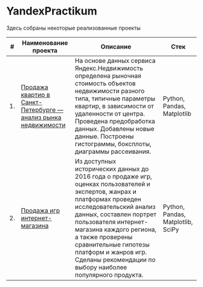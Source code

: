 # YandexPractikum

Здесь собраны некоторые реализованные проекты

| #    | Наименование проекта                | Описание                                                     | Стек                                                         |
| ---- | ------------------------------------------------------------ | ------------------------------------------------------------ | ------------------------------------------------------------ |
| 1.   | [Продажа квартир в Санкт-Петербурге — анализ рынка недвижимости](https://github.com/Andrey-Mukoseev/YandexPractikum/tree/main/Apartaments%20in%20Saint-Petersbusg) | На основе данных сервиса Яндекс.Недвижимость определена рыночная стоимость объектов недвижимости разного типа, типичные параметры квартир, в зависимости от удаленности от центра. Проведена предобработка данных. Добавлены новые данные. Построены гистограммы, боксплоты, диаграммы рассеивания. | Python, Pandas, Matplotlib       |
| 2.   | [Продажа игр интернет-магазина](https://github.com/Andrey-Mukoseev/YandexPractikum/tree/main/Online%20store%20of%20games) | Из доступных исторических данных до 2016 года о продаже игр, оценках пользователей и экспертов, жанрах и платформах проведен исследовательский анализ данных, составлен портрет пользователя интернет-магазина каждого региона, а также проверены сравнительные гипотезы платформ и жанров игр. Сделаны рекомендации по выбору наиболее популярного продукта. | Python, Pandas, Matplotlib, SciPy       |
